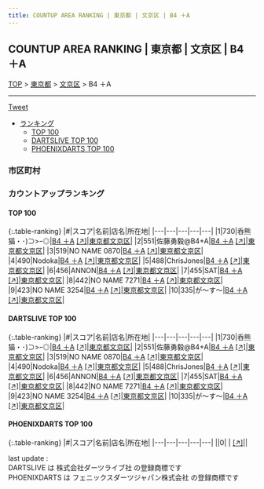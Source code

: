 ```yaml
---
title: COUNTUP AREA RANKING | 東京都 | 文京区 | B4 ＋A
---
```

## COUNTUP AREA RANKING | 東京都 | 文京区 | B4 ＋A

[TOP](/darts/rank/) > [東京都](/darts/rank/東京都/) > [文京区](/darts/rank/東京都/文京区/) > B4 ＋A

___

<a href="https://twitter.com/share?ref_src=twsrc%5Etfw" data-text="COUNTUP AREA RANKING | 東京都文京区B4 ＋A" class="twitter-share-button" data-hashtags="DARTSLIVE,PHOENIXDARTS,darts,ダーツ" data-show-count="false">Tweet</a>

* [ランキング](#カウントアップランキング)
    * [TOP 100](#top-100)
    * [DARTSLIVE TOP 100](#dartslive-top-100)
    * [PHOENIXDARTS TOP 100](#phoenixdarts-top-100)

### 市区町村

<ul>

</ul>

### カウントアップランキング

#### TOP 100



{:.table-ranking}
|#|スコア|名前|店名|所在地|
|---|---|---|---|---|
|1|730|<span class="rank-name-dl">呑熊猫・･)⊃&gt;ｰ◎</span>|<a href="/darts/rank/shops/3367c24cc764291b0d9b047a20a7ba1e.html">B4 ＋A</a> <a href="https://search.dartslive.com/jp/shop/3367c24cc764291b0d9b047a20a7ba1e">[↗]</a>|<a href="/darts/rank/東京都/文京区">東京都文京区</a>|
|2|551|<span class="rank-name-dl">佐藤勇毅@B4+A</span>|<a href="/darts/rank/shops/3367c24cc764291b0d9b047a20a7ba1e.html">B4 ＋A</a> <a href="https://search.dartslive.com/jp/shop/3367c24cc764291b0d9b047a20a7ba1e">[↗]</a>|<a href="/darts/rank/東京都/文京区">東京都文京区</a>|
|3|519|<span class="rank-name-dl">NO NAME 0870</span>|<a href="/darts/rank/shops/3367c24cc764291b0d9b047a20a7ba1e.html">B4 ＋A</a> <a href="https://search.dartslive.com/jp/shop/3367c24cc764291b0d9b047a20a7ba1e">[↗]</a>|<a href="/darts/rank/東京都/文京区">東京都文京区</a>|
|4|490|<span class="rank-name-dl">Nodoka</span>|<a href="/darts/rank/shops/3367c24cc764291b0d9b047a20a7ba1e.html">B4 ＋A</a> <a href="https://search.dartslive.com/jp/shop/3367c24cc764291b0d9b047a20a7ba1e">[↗]</a>|<a href="/darts/rank/東京都/文京区">東京都文京区</a>|
|5|488|<span class="rank-name-dl">ChrisJones</span>|<a href="/darts/rank/shops/3367c24cc764291b0d9b047a20a7ba1e.html">B4 ＋A</a> <a href="https://search.dartslive.com/jp/shop/3367c24cc764291b0d9b047a20a7ba1e">[↗]</a>|<a href="/darts/rank/東京都/文京区">東京都文京区</a>|
|6|456|<span class="rank-name-dl">ANNON</span>|<a href="/darts/rank/shops/3367c24cc764291b0d9b047a20a7ba1e.html">B4 ＋A</a> <a href="https://search.dartslive.com/jp/shop/3367c24cc764291b0d9b047a20a7ba1e">[↗]</a>|<a href="/darts/rank/東京都/文京区">東京都文京区</a>|
|7|455|<span class="rank-name-dl">SAT</span>|<a href="/darts/rank/shops/3367c24cc764291b0d9b047a20a7ba1e.html">B4 ＋A</a> <a href="https://search.dartslive.com/jp/shop/3367c24cc764291b0d9b047a20a7ba1e">[↗]</a>|<a href="/darts/rank/東京都/文京区">東京都文京区</a>|
|8|442|<span class="rank-name-dl">NO NAME 7271</span>|<a href="/darts/rank/shops/3367c24cc764291b0d9b047a20a7ba1e.html">B4 ＋A</a> <a href="https://search.dartslive.com/jp/shop/3367c24cc764291b0d9b047a20a7ba1e">[↗]</a>|<a href="/darts/rank/東京都/文京区">東京都文京区</a>|
|9|423|<span class="rank-name-dl">NO NAME 3254</span>|<a href="/darts/rank/shops/3367c24cc764291b0d9b047a20a7ba1e.html">B4 ＋A</a> <a href="https://search.dartslive.com/jp/shop/3367c24cc764291b0d9b047a20a7ba1e">[↗]</a>|<a href="/darts/rank/東京都/文京区">東京都文京区</a>|
|10|335|<span class="rank-name-dl">が〜す〜</span>|<a href="/darts/rank/shops/3367c24cc764291b0d9b047a20a7ba1e.html">B4 ＋A</a> <a href="https://search.dartslive.com/jp/shop/3367c24cc764291b0d9b047a20a7ba1e">[↗]</a>|<a href="/darts/rank/東京都/文京区">東京都文京区</a>|


#### DARTSLIVE TOP 100



{:.table-ranking}
|#|スコア|名前|店名|所在地|
|---|---|---|---|---|
|1|730|<span class="rank-name-dl">呑熊猫・･)⊃&gt;ｰ◎</span>|<a href="/darts/rank/shops/3367c24cc764291b0d9b047a20a7ba1e.html">B4 ＋A</a> <a href="https://search.dartslive.com/jp/shop/3367c24cc764291b0d9b047a20a7ba1e">[↗]</a>|<a href="/darts/rank/東京都/文京区">東京都文京区</a>|
|2|551|<span class="rank-name-dl">佐藤勇毅@B4+A</span>|<a href="/darts/rank/shops/3367c24cc764291b0d9b047a20a7ba1e.html">B4 ＋A</a> <a href="https://search.dartslive.com/jp/shop/3367c24cc764291b0d9b047a20a7ba1e">[↗]</a>|<a href="/darts/rank/東京都/文京区">東京都文京区</a>|
|3|519|<span class="rank-name-dl">NO NAME 0870</span>|<a href="/darts/rank/shops/3367c24cc764291b0d9b047a20a7ba1e.html">B4 ＋A</a> <a href="https://search.dartslive.com/jp/shop/3367c24cc764291b0d9b047a20a7ba1e">[↗]</a>|<a href="/darts/rank/東京都/文京区">東京都文京区</a>|
|4|490|<span class="rank-name-dl">Nodoka</span>|<a href="/darts/rank/shops/3367c24cc764291b0d9b047a20a7ba1e.html">B4 ＋A</a> <a href="https://search.dartslive.com/jp/shop/3367c24cc764291b0d9b047a20a7ba1e">[↗]</a>|<a href="/darts/rank/東京都/文京区">東京都文京区</a>|
|5|488|<span class="rank-name-dl">ChrisJones</span>|<a href="/darts/rank/shops/3367c24cc764291b0d9b047a20a7ba1e.html">B4 ＋A</a> <a href="https://search.dartslive.com/jp/shop/3367c24cc764291b0d9b047a20a7ba1e">[↗]</a>|<a href="/darts/rank/東京都/文京区">東京都文京区</a>|
|6|456|<span class="rank-name-dl">ANNON</span>|<a href="/darts/rank/shops/3367c24cc764291b0d9b047a20a7ba1e.html">B4 ＋A</a> <a href="https://search.dartslive.com/jp/shop/3367c24cc764291b0d9b047a20a7ba1e">[↗]</a>|<a href="/darts/rank/東京都/文京区">東京都文京区</a>|
|7|455|<span class="rank-name-dl">SAT</span>|<a href="/darts/rank/shops/3367c24cc764291b0d9b047a20a7ba1e.html">B4 ＋A</a> <a href="https://search.dartslive.com/jp/shop/3367c24cc764291b0d9b047a20a7ba1e">[↗]</a>|<a href="/darts/rank/東京都/文京区">東京都文京区</a>|
|8|442|<span class="rank-name-dl">NO NAME 7271</span>|<a href="/darts/rank/shops/3367c24cc764291b0d9b047a20a7ba1e.html">B4 ＋A</a> <a href="https://search.dartslive.com/jp/shop/3367c24cc764291b0d9b047a20a7ba1e">[↗]</a>|<a href="/darts/rank/東京都/文京区">東京都文京区</a>|
|9|423|<span class="rank-name-dl">NO NAME 3254</span>|<a href="/darts/rank/shops/3367c24cc764291b0d9b047a20a7ba1e.html">B4 ＋A</a> <a href="https://search.dartslive.com/jp/shop/3367c24cc764291b0d9b047a20a7ba1e">[↗]</a>|<a href="/darts/rank/東京都/文京区">東京都文京区</a>|
|10|335|<span class="rank-name-dl">が〜す〜</span>|<a href="/darts/rank/shops/3367c24cc764291b0d9b047a20a7ba1e.html">B4 ＋A</a> <a href="https://search.dartslive.com/jp/shop/3367c24cc764291b0d9b047a20a7ba1e">[↗]</a>|<a href="/darts/rank/東京都/文京区">東京都文京区</a>|


#### PHOENIXDARTS TOP 100



{:.table-ranking}
|#|スコア|名前|店名|所在地|
|---|---|---|---|---|
||0|<span class="rank-name-dl"> </span>|<a href="/darts/rank/shops/.html"></a> <a href="">[↗]</a>|<a href="/darts/rank//"></a>|


<div class="footer border-top border-gray-light mt-5 pt-3 text-right text-gray">
    last update : <span style="font-weight: italic" id="foot_last_modified"></span><br />
    DARTSLIVE は 株式会社ダーツライブ社 の登録商標です<br />
    PHOENIXDARTS は フェニックスダーツジャパン株式会社 の登録商標です<br />
</div>

<script src="https://cdnjs.cloudflare.com/ajax/libs/jquery.tablesorter/2.31.3/js/jquery.tablesorter.min.js" integrity="sha512-qzgd5cYSZcosqpzpn7zF2ZId8f/8CHmFKZ8j7mU4OUXTNRd5g+ZHBPsgKEwoqxCtdQvExE5LprwwPAgoicguNg==" crossorigin="anonymous" referrerpolicy="no-referrer"></script>
<link rel="stylesheet" href="https://cdnjs.cloudflare.com/ajax/libs/jquery.tablesorter/2.31.3/css/theme.default.min.css" integrity="sha512-wghhOJkjQX0Lh3NSWvNKeZ0ZpNn+SPVXX1Qyc9OCaogADktxrBiBdKGDoqVUOyhStvMBmJQ8ZdMHiR3wuEq8+w==" crossorigin="anonymous" referrerpolicy="no-referrer" />
<script>
$(function() {
    $(".table-ranking").tablesorter({sortList:[[0, 0]]});
    $("#foot_last_modified").text(formatDate(new Date(document.lastModified), 'yyyy-MM-dd HH:mm:ss'));
});
</script>

<script async src="https://platform.twitter.com/widgets.js" charset="utf-8"></script>